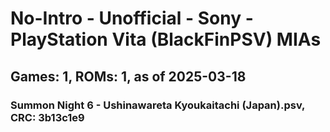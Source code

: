 # No-Intro - Unofficial - Sony - PlayStation Vita (BlackFinPSV) MIAs
## Games: 1, ROMs: 1, as of 2025-03-18

### Summon Night 6 - Ushinawareta Kyoukaitachi (Japan).psv, CRC: 3b13c1e9
